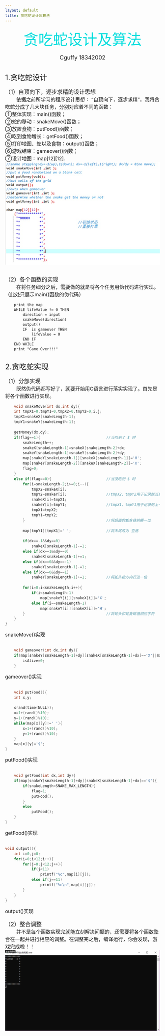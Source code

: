 ```yaml
---
layout: default
title: 贪吃蛇设计及算法
---
```

<center><font size="7" font face="楷体" font color="#00dddd">贪吃蛇设计及算法</font></center><br>
<font size="4"><center>Cguffy 18342002</center></font><br>

<font size="5">1.贪吃蛇设计</font><br><br>
<font size="4">（1）自顶向下，逐步求精的设计思想</font><br>
<font size="3">&nbsp;&nbsp;&nbsp;&nbsp;&nbsp;&nbsp;&nbsp;&nbsp;依据之前所学习的程序设计思想： “自顶向下，逐步求精”，我将贪吃蛇分成了几大块任务，分别对应着不同的函数：<br>①整体实现：main()函数；<br>②蛇的移动：snakeMove()函数；<br>③放置食物：putFood()函数；<br>④吃到食物增长：getFood()函数；<br>⑤打印地图、蛇以及食物：output()函数；<br>⑥游戏结束：gameover()函数；<br>⑦设计地图：map[12][12].</font><br>
![](图片/贪吃蛇各个函数.jpg "贪吃蛇的各个函数")<br><br>

<font size="4">（2）各个函数的实现</font><br>
<font size="3">&nbsp;&nbsp;&nbsp;&nbsp;&nbsp;&nbsp;&nbsp;&nbsp;在将任务细分之后，需要做的就是将各个任务用伪代码进行实现。<br>（此处只展示main()函数的伪代码）</font><br>
```
	print the map
	WHILE lifeValue != 0 THEN
		direction = input
		snakeMove(direction)
		output()
		IF  is gameover THEN
			lifeValue = 0
		END IF
	END WHILE
	print "Game Over!!!"
```  
<br>
<font size="5">2.贪吃蛇实现</font><br><br>
<font size="4">（1）分部实现</font><br>
<font size="3">&nbsp;&nbsp;&nbsp;&nbsp;&nbsp;&nbsp;&nbsp;&nbsp;既然伪代码都写好了，就要开始用C语言进行落实实现了。首先是将各个函数进行实现。</font><br>

```C
	void snakeMove(int dx,int dy){
	int tmpX1=0,tmpY1=0,tmpX2=0,tmpY2=0,i,j;
	tmpX1=snakeX[snakeLength-1];
	tmpY1=snakeY[snakeLength-1];
	
	getMoney(dx,dy);
	if(flag==1){							  //当吃到了 $ 时 
		snakeLength++;
		snakeX[snakeLength-1]=snakeX[snakeLength-2]+dx;
		snakeY[snakeLength-1]=snakeY[snakeLength-2]+dy;
		map[snakeY[snakeLength-1]][snakeX[snakeLength-1]]='H';
		map[snakeY[snakeLength-2]][snakeX[snakeLength-2]]='X';
		flag=0;
	} 										  
	else if(flag==0){                         //当没吃到 $ 时 
		for(i=snakeLength-2;i>=0;i--){
			tmpX2=snakeX[i];
			tmpY2=snakeY[i];                  //tmpX2、tmpY2用于记录蛇当前部分的坐标 
			snakeX[i]=tmpX1;
			snakeY[i]=tmpY1;                  //tmpX1、tmpY1用于记录蛇上一部分的坐标 
			tmpX1=tmpX2;
			tmpY1=tmpY2;
		}                                     //将后面的蛇身往前挪一位 
	
		map[tmpY1][tmpX1]=' ';                //将末尾改为 空格 
	
		if(dx==-1&&dy==0)
			snakeX[snakeLength-1]-=1;
		else if(dx==1&&dy==0)
			snakeX[snakeLength-1]+=1;
		else if(dx==0&&dy==-1)
			snakeY[snakeLength-1]-=1;
		else if(dx==0&&dy==1)
			snakeY[snakeLength-1]+=1;		  //将蛇头按方向行进一位
			                                   
		for(i=0;i<snakeLength;i++){
			if(i<snakeLength-1)
				map[snakeY[i]][snakeX[i]]='X';
			else if(i==snakeLength-1)
				map[snakeY[i]][snakeX[i]]='H';
		}									  //将蛇头和蛇身赋值相应字符
	}
}
``` 
<font size="3">snakeMove()实现</font><br><br>
```C
	void gameover(int dx,int dy){
	if(map[snakeY[snakeLength-1]+dy][snakeX[snakeLength-1]+dx]=='X'||map[snakeY[snakeLength-1]+dy][snakeX[snakeLength-1]+dx]=='*')
		isAlive=0;
	} 
```
<font size="3">gameover()实现</font><br><br>
```C
	void putFood(){
	int x,y;
	
	srand(time(NULL));
	x=1+(rand()%10);
	y=1+(rand()%10);
	while(map[x][y]!=' '){
		x=1+(rand()%10);
		y=1+(rand()%10);
	}
	map[x][y]='$';
}
```
<font size="3">putFood()实现</font><br><br>
```C
	void getFood(int dx,int dy){	
	if(map[snakeY[snakeLength-1]+dy][snakeX[snakeLength-1]+dx]=='$'){
		if(snakeLength<SNAKE_MAX_LENGTH){
			flag=1;
			putFood();
		}
		else
			putFood(); 
	}
}
```
<font size="3">getFood()实现</font><br><br>
```C
void output(){
	int i=0,j=0;
	for(i=0;i<12;i++){
		for(j=0;j<12;j++){
			if(j<11)
				printf("%c",map[i][j]);
			else if(j==11)
				printf("%c\n",map[i][j]);
		}
	}
}
```
<font size="3">output()实现</font><br><br>
<font size="4">（2）整合调整</font><br>
<font size="3">&nbsp;&nbsp;&nbsp;&nbsp;&nbsp;&nbsp;&nbsp;&nbsp;并不是每个函数实现完就能立刻解决问题的，还需要将各个函数整合在一起并进行相应的调整。在调整完之后，编译运行，你会发现，游戏完成啦！！</font><br>
![](图片/贪吃蛇.gif "贪吃蛇成果")<br>
